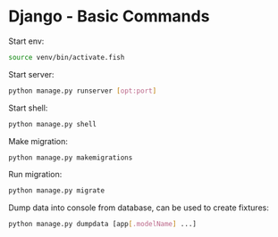 # Django - Basic Commands

Start env: 
```sh
source venv/bin/activate.fish
```

Start server:
```sh
python manage.py runserver [opt:port]
```

Start shell:
```sh
python manage.py shell
```

Make migration:
```sh
python manage.py makemigrations
```

Run migration:
```sh
python manage.py migrate
```

Dump data into console from database, can be used to create fixtures:
```sh
python manage.py dumpdata [app[.modelName] ...]
```